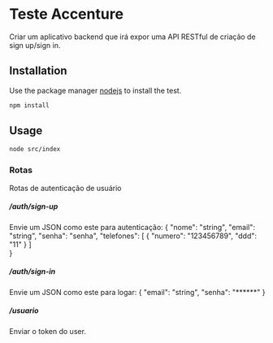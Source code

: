 # Teste Accenture

Criar um aplicativo backend que irá expor uma API RESTful de criação de sign up/sign
in.

## Installation

Use the package manager [nodejs](https://nodejs.org/en/) to install the test.

```bash
npm install
```

## Usage

```bash
node src/index
```

### Rotas

Rotas de autenticação de usuário

##### /auth/sign-up

Envie um JSON como este para autenticação:
{
    "nome": "string",
    "email": "string",
    "senha": "senha",
    "telefones": [
    {
    "numero": "123456789",
    "ddd": "11"
    }
                ]   
}

##### /auth/sign-in

Envie um JSON como este para logar:
{
    "email": "string",
    "senha": "******"
}

##### /usuario

Enviar o token do user.

